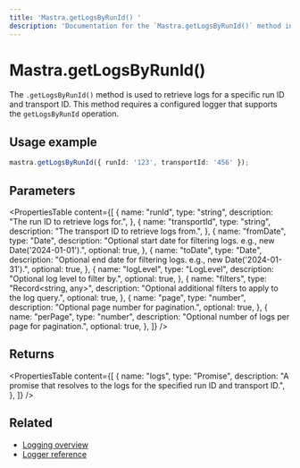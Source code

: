 ```yaml
---
title: 'Mastra.getLogsByRunId() '
description: 'Documentation for the `Mastra.getLogsByRunId()` method in Mastra, which retrieves logs for a specific run ID and transport ID.'
---
```


# Mastra.getLogsByRunId()

The `.getLogsByRunId()` method is used to retrieve logs for a specific run ID and transport ID. This method requires a configured logger that supports the `getLogsByRunId` operation.

## Usage example

```typescript copy
mastra.getLogsByRunId({ runId: '123', transportId: '456' });
```

## Parameters

<PropertiesTable
content={[
{
name: "runId",
type: "string",
description: "The run ID to retrieve logs for.",
},
{
name: "transportId",
type: "string",
description: "The transport ID to retrieve logs from.",
},
{
name: "fromDate",
type: "Date",
description: "Optional start date for filtering logs. e.g., new Date('2024-01-01').",
optional: true,
},
{
name: "toDate",
type: "Date",
description: "Optional end date for filtering logs. e.g., new Date('2024-01-31').",
optional: true,
},
{
name: "logLevel",
type: "LogLevel",
description: "Optional log level to filter by.",
optional: true,
},
{
name: "filters",
type: "Record<string, any>",
description: "Optional additional filters to apply to the log query.",
optional: true,
},
{
name: "page",
type: "number",
description: "Optional page number for pagination.",
optional: true,
},
{
name: "perPage",
type: "number",
description: "Optional number of logs per page for pagination.",
optional: true,
},
]}
/>

## Returns

<PropertiesTable
content={[
{
name: "logs",
type: "Promise<any>",
description: "A promise that resolves to the logs for the specified run ID and transport ID.",
},
]}
/>

## Related

- [Logging overview](/docs/observability/logging)
- [Logger reference](/docs/reference/observability/logging/pino-logger)

